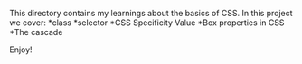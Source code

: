 This directory contains my learnings about the basics of CSS.
In this project we cover:
    *class
    *selector
    *CSS Specificity Value
    *Box properties in CSS
    *The cascade

Enjoy!